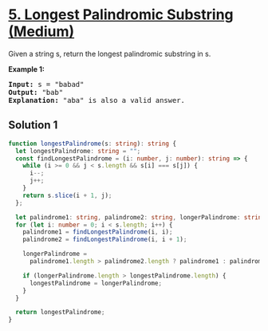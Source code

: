 # [5. Longest Palindromic Substring (Medium)](https://leetcode.com/problems/longest-palindromic-substring/)

<p>Given a string s, return the longest 
palindromic substring in s.</p>

<p><strong>Example 1:</strong></p>

<pre>
<strong>Input:</strong> s = "babad"
<strong>Output:</strong> "bab"
<strong>Explanation:</strong> "aba" is also a valid answer.
</pre>

## Solution 1

```ts
function longestPalindrome(s: string): string {
  let longestPalindrome: string = "";
  const findLongestPalindrome = (i: number, j: number): string => {
    while (i >= 0 && j < s.length && s[i] === s[j]) {
      i--;
      j++;
    }
    return s.slice(i + 1, j);
  };

  let palindrome1: string, palindrome2: string, longerPalindrome: string;
  for (let i: number = 0; i < s.length; i++) {
    palindrome1 = findLongestPalindrome(i, i);
    palindrome2 = findLongestPalindrome(i, i + 1);

    longerPalindrome =
      palindrome1.length > palindrome2.length ? palindrome1 : palindrome2;

    if (longerPalindrome.length > longestPalindrome.length) {
      longestPalindrome = longerPalindrome;
    }
  }

  return longestPalindrome;
}
```
